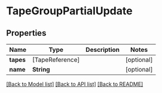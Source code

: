 # TapeGroupPartialUpdate

## Properties

Name | Type | Description | Notes
------------ | ------------- | ------------- | -------------
**tapes** | [TapeReference] |  | [optional] 
**name** | **String** |  | [optional] 

[[Back to Model list]](../README.md#documentation-for-models) [[Back to API list]](../README.md#documentation-for-api-endpoints) [[Back to README]](../README.md)


